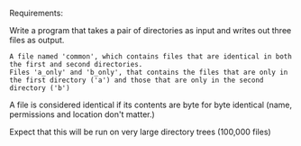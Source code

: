 Requirements:

Write a program that takes a pair of directories as input and writes out three files as output.

    A file named 'common', which contains files that are identical in both the first and second directories.
    Files 'a_only' and 'b_only', that contains the files that are only in the first directory ('a') and those that are only in the second directory ('b')

A file is considered identical if its contents are byte for byte identical (name, permissions and location don't matter.)

Expect that this will be run on very large directory trees (100,000 files)
